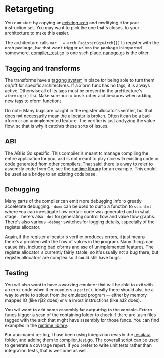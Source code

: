 # Retargeting

You can start by copying an [existing arch](./arch) and modifying it for your instruction set. You may want to pick the one that's closest to your architecture to make this easier.

The architecture calls `var _ = arch.Register(cpuArch{})` to register with the arch package, but that won't trigger unless the package is imported somewhere. [compiler_test.go](../compiler/compiler_test.go) is one such place. [nanogo.go](../nanogo.go) is the other.

## Tagging and transforms

The transforms have a [tagging system](../xform/xform.go) in place for being able to turn them on/off for specific architectures. If a xform func has no tags, it is always active. Otherwise all of its tags must be present in the architecture's `XformTags()` list. Make sure not to break other architectures when adding new tags to xform functions.

Do note: Many bugs are caught in the register allocator's verifier, but that does not necessarily mean the allocator is broken. Often it can be a bad xform or an unimplemented feature. The verifier is just analyzing the value flow, so that is why it catches these sorts of issues.

## ABI

The ABI is Go specific. This compiler is meant to manage compiling the entire application for you, and is not meant to play nice with existing code or code generated from other compilers. That said, there is a way to refer to assembly code from Go, see the [runtime library](../src/runtime/) for an example. This could be used as a bridge to an existing code base.

## Debugging

Many parts of the compiler can emit more debugging info to greatly accelerate debugging. `-dump` can be used to dump a function to `ssa.html` where you can investigate how certain code was generated and in what stage. There's also `-dot` for generating control flow and value flow graphs. There's also various `-debug*` switches for logging details, especially of the register allocator.

Again, if the register allocator's verifier produces errors, it just means there's a problem with the flow of values in the program. Many things can cause this, including bad xforms and use of unimplemented features. The register allocator is currently fairly stable, so it's usually not a bug there, but register allocators are complex so it could still have bugs.

## Testing

You will also want to have a working emulator that will be able to exit with an error code when it encounters a `panic()`, ideally there should also be a way to write to stdout from the emulated program -- either by memory mapped IO (like rj32 does) or via in/out instructions (like a32 does).

You will want to add some assembly for outputting to the console. Extern funcs trigger a scan of the containing folder to check if there are .asm files tagged with the arch that might have assembly for those funcs. You can find examples in the [runtime library](../src/runtime/).

For automated testing, I have been using integration tests in the [testdata](../testdata/) folder, and adding them to [compiler_test.go](../compiler/compiler_test.go). The [coverall](../coverall.sh) script can be used to generate a coverage report. If you prefer to write unit tests rather than integration tests, that is welcome as well.

